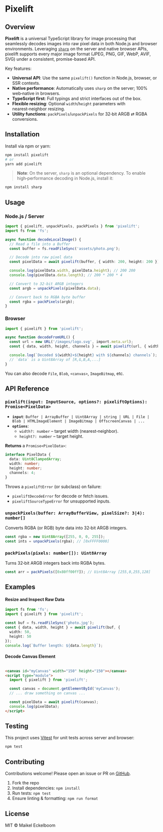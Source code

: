 # Pixelift

## Overview

**Pixelift** is a universal TypeScript library for image processing that seamlessly decodes images into raw pixel data
in both Node.js and browser environments. Leveraging [`sharp`](https://github.com/lovell/sharp) on the server and native
browser APIs, pixelift supports every major image format (JPEG, PNG, GIF, WebP, AVIF, SVG) under a consistent,
promise-based API.

Key features:

- **Universal API**: Use the same `pixelift()` function in Node.js, browser, or SSR contexts.
- **Native performance**: Automatically uses `sharp` on the server; 100% web‑native in browsers.
- **TypeScript first**: Full typings and strict interfaces out of the box.
- **Flexible resizing**: Optional `width`/`height` parameters with nearest‑neighbor resizing.
- **Utility functions**: `packPixels`/`unpackPixels` for 32‑bit ARGB ⇄ RGBA conversions.

## Installation

Install via npm or yarn:

```bash
npm install pixelift
# or
yarn add pixelift
```

> **Note**: On the server, `sharp` is an optional dependency. To enable high‑performance decoding in Node.js, install
> it:

```bash
npm install sharp
```

## Usage

### Node.js / Server

```ts
import { pixelift, unpackPixels, packPixels } from 'pixelift';
import fs from 'fs';

async function decodeLocalImage() {
  // Read a file into a Buffer
  const buffer = fs.readFileSync('assets/photo.png');

  // Decode into raw pixel data
  const pixelData = await pixelift(buffer, { width: 200, height: 200 });

  console.log(pixelData.width, pixelData.height); // 200 200
  console.log(pixelData.data.length); // 200 * 200 * 4

  // Convert to 32-bit ARGB integers
  const argb = unpackPixels(pixelData.data);

  // Convert back to RGBA byte buffer
  const rgba = packPixels(argb);
}
```

### Browser

```ts
import { pixelift } from 'pixelift';

async function decodeFromURL() {
  const url = new URL('/images/logo.svg', import.meta.url);
  const { data, width, height, channels } = await pixelift(url, { width: 100 });

  console.log(`Decoded ${width}×${height} with ${channels} channels`);
  // `data` is a Uint8Array of [R,G,B,A,...]
}
```

You can also decode `File`, `Blob`, `<canvas>`, `ImageBitmap`, etc.

## API Reference

### `pixelift(input: InputSource, options?: pixeliftOptions): Promise<PixelData>`

- **`input`**:
  `Buffer | ArrayBuffer | Uint8Array | string | URL | File | Blob | HTMLImageElement | ImageBitmap | OffscreenCanvas | ...`
- **`options`**:
    - `width?: number` – target width (nearest‑neighbor).
    - `height?: number` – target height.

**Returns** a `Promise<PixelData>`:

```ts
interface PixelData {
  data: Uint8ClampedArray;
  width: number;
  height: number;
  channels: 4;
}
```

Throws a `pixeliftError` (or subclass) on failure:

- `pixeliftDecodeError` for decode or fetch issues.
- `pixeliftSourceTypeError` for unsupported inputs.

### `unpackPixels(buffer: ArrayBufferView, pixelSize?: 3|4): number[]`

Converts RGBA (or RGB) byte data into 32‑bit ARGB integers.

```ts
const rgba = new Uint8Array([255, 0, 0, 255]);
const ints = unpackPixels(rgba); // [0xFFFF0000]
```

### `packPixels(pixels: number[]): Uint8Array`

Turns 32‑bit ARGB integers back into RGBA bytes.

```ts
const arr = packPixels([0x80ff00ff]); // Uint8Array [255,0,255,128]
```

## Examples

#### Resize and Inspect Raw Data

```ts
import fs from 'fs';
import { pixelift } from 'pixelift';

const buf = fs.readFileSync('photo.jpg');
const { data, width, height } = await pixelift(buf, {
  width: 50,
  height: 50
});
console.log(`Buffer length: ${data.length}`);
```

#### Decode Canvas Element

```html

<canvas id="myCanvas" width="150" height="150"></canvas>
<script type="module">
  import { pixelift } from 'pixelift';

  const canvas = document.getElementById('myCanvas');
  // ... draw something on canvas ...

  const pixelData = await pixelift(canvas);
  console.log(pixelData);
</script>
```

## Testing

This project uses [Vitest](https://vitest.dev/) for unit tests across server and browser:

```bash
npm test
```

## Contributing

Contributions welcome! Please open an issue or PR on [GitHub](https://github.com/chromavert/pixelift).

1. Fork the repo
2. Install dependencies: `npm install`
3. Run tests: `npm test`
4. Ensure linting & formatting: `npm run format`

## License

MIT © Maikel Eckelboom
